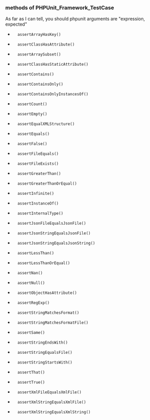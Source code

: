 ### methods of PHPUnit_Framework_TestCase

As far as I can tell, you should phpunit arguments are "expression, expected"

-		assertArrayHasKey()
-		assertClassHasAttribute()
-		assertArraySubset()
-		assertClassHasStaticAttribute()
-		assertContains()
-		assertContainsOnly()
-		assertContainsOnlyInstancesOf()
-		assertCount()
-		assertEmpty()
-		assertEqualXMLStructure()
-		assertEquals()
-		assertFalse()
-		assertFileEquals()
-		assertFileExists()
-		assertGreaterThan()
-		assertGreaterThanOrEqual()
-		assertInfinite()
-		assertInstanceOf()
-		assertInternalType()
-		assertJsonFileEqualsJsonFile()
-		assertJsonStringEqualsJsonFile()
-		assertJsonStringEqualsJsonString()
-		assertLessThan()
-		assertLessThanOrEqual()
-		assertNan()
-		assertNull()
-		assertObjectHasAttribute()
-		assertRegExp()
-		assertStringMatchesFormat()
-		assertStringMatchesFormatFile()
-		assertSame()
-		assertStringEndsWith()
-		assertStringEqualsFile()
-		assertStringStartsWith()
-		assertThat()
-		assertTrue()
-		assertXmlFileEqualsXmlFile()
-		assertXmlStringEqualsXmlFile()
-		assertXmlStringEqualsXmlString()
